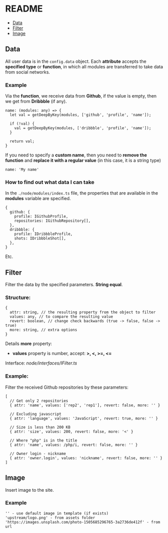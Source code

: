 # README

- [Data](#data)
- [Filter](#filter)
- [Image](#image)

## Data

All user data is in the `config.data` object. Each **attribute** accepts the **specified type** or **function**, in which all modules are transferred to take data from social networks.

### Example

Via the **function**, we receive data from **Github**, if the value is empty, then we get from **Dribbble** (if any).

```
name: (modules: any) => {
  let val = getDeepByKey(modules, ['github', 'profile', 'name']);

  if (!val) {
    val = getDeepByKey(modules, ['dribbble', 'profile', 'name']);
  }

  return val;
}
```

If you need to specify a **custom name**, then you need to **remove the function** and **replace it with a regular value** (in this case, it is a string type)

```
name: 'My name'
```

### How to find out what data I can take

In the `./node/modules/index.ts` file, the properties that are available in the **modules** variable are specified.

```
{
  github: {
    profile: IGithubProfile,
    repositories: IGithubRepository[],
  },
  dribbble: {
    profile: IDribbbleProfile,
    shots: IDribbbleShot[],
  },
}
```

Etc.

## Filter

Filter the data by the specified parameters. **String equal**.

### Structure:

```
{
  attr: string, // the resulting property from the object to filter
  values: any, // to compare the resulting value
  revert: boolean, // change check backwards (true -> false, false -> true)
  more: string, // extra options
}
```

Details **more** property:

- **values** property is number, accept: **>, <, >=, <=**

Interface: *node/interfaces/IFilter.ts*

### Example:

Filter the received Github repositories by these parameters:

```
[
  // Get only 2 repositories
  { attr: 'name', values: ['rep2', 'rep1'], revert: false, more: '' }

  // Excluding javascript
  { attr: 'language', values: 'JavaScript', revert: true, more: '' }

  // Size is less than 200 KB
  { attr: 'size', values: 200, revert: false, more: '<' }

  // Where "php" is in the title
  { attr: 'name', values: /php/i, revert: false, more: '' }

  // Owner login - nickname
  { attr: 'owner.login', values: 'nickname', revert: false, more: '' }
]
```

## Image

Insert image to the site.

### Example

```
'' - use default image in template (if exists)
'upstream/logo.png' - from assets folder
'https://images.unsplash.com/photo-1505685296765-3a2736de412f' - from url
```
